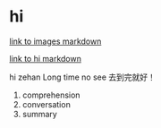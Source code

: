 # hi
[link to images markdown](images/hi.md)

[link to hi markdown](hi.md)

hi zehan Long time no see 去到完就好！

1. comprehension
2. conversation
3. summary
